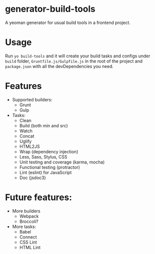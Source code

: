 # generator-build-tools

A yeoman generator for usual build tools in a frontend project.

# Usage

Run `yo build-tools` and it will create your build tasks and configs under `build`
folder, `Gruntfile.js/Gulpfile.js` in the root of the project and `package.json`
with all the devDependencies you need.

# Features

- Supported builders:
    - Grunt
    - Gulp
- Tasks:
    - Clean
    - Build (both min and src)
    - Watch
    - Concat
    - Uglify
    - HTML2JS
    - Wrap (dependency injection)
    - Less, Sass, Stylus, CSS
    - Unit testing and coverage (karma, mocha)
    - Functional testing (protractor)
    - Lint (eslint) for JavaScript
    - Doc (jsdoc3)

# Future features:

- More builders
    - Webpack
    - Broccoli?
- More tasks:
    - Babel
    - Connect
    - CSS Lint
    - HTML Lint
